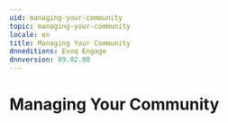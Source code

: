 ```yaml
---
uid: managing-your-community
topic: managing-your-community
locale: en
title: Managing Your Community
dnneditions: Evoq Engage
dnnversion: 09.02.00
---
```


# Managing Your Community